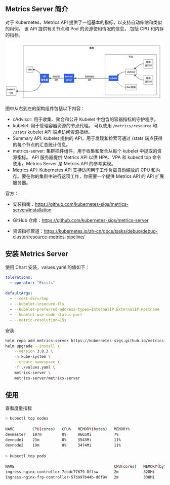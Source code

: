 ## Metrics Server 简介

对于 Kubernetes，Metrics API 提供了一组基本的指标，以支持自动伸缩和类似的用例。 该 API 提供有关节点和 Pod 的资源使用情况的信息， 包括 CPU 和内存的指标。

<img src=".assets/image-20230209171951049.png" alt="image-20230209171951049" style="zoom: 67%;" />

图中从右到左的架构组件包括以下内容：

- cAdvisor: 用于收集、聚合和公开 Kubelet 中包含的容器指标的守护程序。
- kubelet: 用于管理容器资源的节点代理。 可以使用 `/metrics/resource` 和 `/stats` kubelet API 端点访问资源指标。
- Summary API: kubelet 提供的 API，用于发现和检索可通过 /stats 端点获得的每个节点的汇总统计信息。
- metrics-server: 集群插件组件，用于收集和聚合从每个 kubelet 中提取的资源指标。 API 服务器提供 Metrics API 以供 HPA、VPA 和 kubectl top 命令使用。Metrics Server 是 Metrics API 的参考实现。
- Metrics API: Kubernetes API 支持访问用于工作负载自动缩放的 CPU 和内存。要在你的集群中进行这项工作，你需要一个提供 Metrics API 的 API 扩展服务器。

官方：

- 安装指南：<https://github.com/kubernetes-sigs/metrics-server#installation>

- GitHub 仓库：<https://github.com/kubernetes-sigs/metrics-server>
- 资源指标管道：<https://kubernetes.io/zh-cn/docs/tasks/debug/debug-cluster/resource-metrics-pipeline/>

## 安装 Metrics Server

使用 Chart 安装，values.yaml 的值如下：

```yaml
tolerations:
  - operator: "Exists"

defaultArgs:
  - --cert-dir=/tmp
  - --kubelet-insecure-tls
  - --kubelet-preferred-address-types=InternalIP,ExternalIP,Hostname
  - --kubelet-use-node-status-port
  - --metric-resolution=15s

```

安装

```bash
helm repo add metrics-server https://kubernetes-sigs.github.io/metrics-server/
helm upgrade --install \
    --version 3.8.3 \
    -n kube-system \
    --create-namespace \
    -f ./values.yaml \
    metrics-server \
    metrics-server/metrics-server

```

## 使用

查看度量指标

```bash
> kubectl top nodes

NAME        CPU(cores)   CPU%   MEMORY(bytes)   MEMORY%   
devmaster   197m         0%     9665Mi          7%        
devnode1    23m          0%     3543Mi          11%       
devnode2    19m          0%     3474Mi          11%   

> kubectl top pods

NAME                                            CPU(cores)   MEMORY(bytes)   
ingress-nginx-controller-7cbdc77679-8flsw       2m           328Mi           
ingress-nginx-frp-controller-57b997b44b-d6f9v   2m           338Mi 
```

